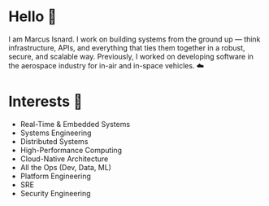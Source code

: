 # Hello  🤝
I am Marcus Isnard. I work on building systems from the ground up — think infrastructure, APIs, and everything that ties them together in a robust, secure, and scalable way. Previously, I worked on developing software in the aerospace industry for in-air and in-space vehicles. ☁️

# Interests 🚀
- Real-Time & Embedded Systems
- Systems Engineering
- Distributed Systems
- High-Performance Computing
- Cloud-Native Architecture
- All the Ops (Dev, Data, ML)
- Platform Engineering
- SRE
- Security Engineering
